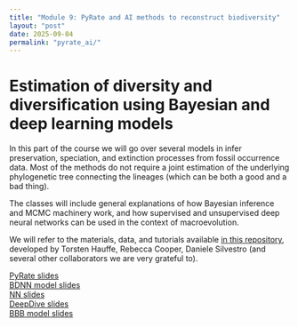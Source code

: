 ```yaml
---
title: "Module 9: PyRate and AI methods to reconstruct biodiversity"
layout: "post" 
date: 2025-09-04
permalink: "pyrate_ai/"
---
```


# Estimation of diversity and diversification using Bayesian and deep learning models

In this part of the course we will go over several models in infer preservation, speciation, and extinction processes from fossil occurrence data. Most of the methods do not require a joint estimation of the underlying phylogenetic tree connecting the lineages (which can be both a good and a bad thing).

The classes will include general explanations of how Bayesian inference and MCMC machinery work, and how supervised and unsupervised deep neural networks can be used in the context of macroevolution. 

We will refer to the materials, data, and tutorials available [in this repository](https://github.com/decoding-the-past/decoding_the_past), developed by Torsten Hauffe, Rebecca Cooper, Daniele Silvestro (and several other collaborators we are very grateful to). 


[PyRate slides]({{site.baseurl}}/data/pyrate_ai/1.PyRate_workshop_1.pdf)  
[BDNN model slides]({{site.baseurl}}/data/pyrate_ai/2.BDNN_slides.pdf)  
[NN slides]({{site.baseurl}}/data/pyrate_ai/3.NeuralNets.pdf)  
[DeepDive slides]({{site.baseurl}}/data/pyrate_ai/4.DeepDive.pdf)  
[BBB model slides]({{site.baseurl}}/data/pyrate_ai/5.BBB_model.pdf)  

